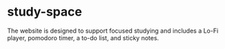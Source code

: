 # study-space
The website is designed to support focused studying and includes a Lo-Fi player, pomodoro timer, a to-do list, and sticky notes.

